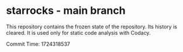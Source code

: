 # starrocks - main branch

This repository contains the frozen state of the repository.
Its history is cleared. It is used only for static code
analysis with Codacy.

Commit Time: 1724318537